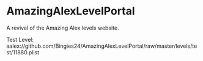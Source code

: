 # AmazingAlexLevelPortal
A revival of the Amazing Alex levels website.

Test Level: aalex://github.com/Bingies24/AmazingAlexLevelPortal/raw/master/levels/test/11880.plist
